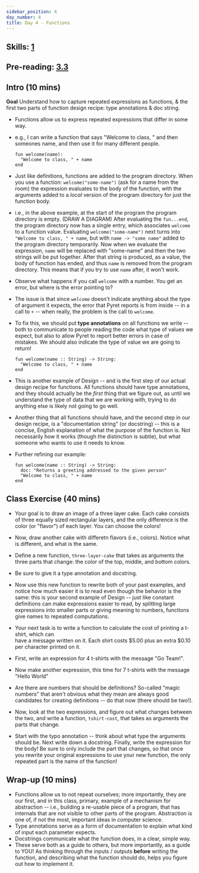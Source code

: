 ```yaml
---
sidebar_position: 4
day_number: 4
title: Day 4 - Functions
---
```


## Skills: [1](/skills/#(1))

## Pre-reading: [3.3](https://dcic-world.org/2024-09-03/From_Repeated_Expressions_to_Functions.html)

## Intro (10 mins)

**Goal** Understand how to capture repeated expressions as functions, & the first two parts of function design recipe: type annotations & doc string.

- Functions allow us to express repeated expressions that differ in some way.
- e.g., I can write a function that says "Welcome to class, " and then someones
  name, and then use it for many different people. 
  ```pyret
  fun welcome(name):
    "Welcome to class, " + name
  end
  ```
- Just like definitions, functions are added to the program directory. When you
  use a function: `welcome("some-name")` (ask for a name from the room)
  the expression evaluates to the body of the function, with the
  arguments added to a _local_ version of the program directory for just the
  function body.
- i.e., in the above example, at the start of the program the program directory
  is empty. (DRAW A DIAGRAM) After evaluating the `fun...end`, the program
  directory now has a single entry, which associates `welcome` to a function
  value. Evaluating `welcome("some-name")` next turns into `"Welcome to class,
  " + name`, but with `name -> "some name"` added to the program directory
  temporarily. Now when we evaluate the expression, `name` will be replaced with
  "some-name" and then the two strings will be put together. After that string
  is produced, as a value, the body of function has ended, and thus `name` is
  removed from the program directory. This means that if you try to use `name`
  after, it won't work.

- Observe what happens if you call `welcome` with a number. You get an error,
  but where is the error pointing to?
- The issue is that since `welcome` doesn't indicate anything about the
  type of argument it expects, the error that Pyret reports is from inside --
  in a call to `+` -- when really, the problem is the call to
  `welcome`. 
- To fix this, we should put **type annotations** on all functions we write -- 
  both to communicate to people reading the code what type of values we expect, but 
  also to allow Pyret to report better errors in case of mistakes. We should also 
  indicate the type of value we are going to return!
  ```pyret
  fun welcome(name :: String) -> String:
    "Welcome to class, " + name
  end
  ```
- This is another example of Design -- and is the first step of our actual
  design recipe for functions. All functions should have type annotations, and
  they should actually be the _first_ thing that we figure out, as until we
  understand the type of data that we are working with, trying to do anything
  else is likely not going to go well.
- Another thing that all functions should have, and the second step in our
  design recipe, is a "documentation string" (or docstring) -- this is a
  concise, English explanation of what the purpose of the function is. Not
  necessarily how it works (though the distinction is subtle), but what someone
  who wants to use it needs to know. 
- Further refining our example:
  ```pyret
  fun welcome(name :: String) -> String:
    doc: "Returns a greeting addressed to the given person"
    "Welcome to class, " + name
  end
  ```


## Class Exercise (40 mins)

- Your goal is to draw an image of a three layer cake. Each cake consists of
  three equally sized rectangular layers, and the only difference is the color
  (or "flavor") of each layer. You can choose the colors!
- Now, draw another cake with differetn flavors (i.e., colors). Notice what is
  different, and what is the same.
- Define a new function, `three-layer-cake` that takes as arguments the three
  parts that change: the color of the top, middle, and bottom colors. 
- Be sure to give it a type annotation and docstring. 
- Now use this new function to rewrite both of your past examples, and notice
  how much easier it is to read even though the behavior is the same: this is
  your second example of Design -- just like constant definitions can make
  expressions easier to read, by splitting large expressions into smaller parts
  or giving meaning to numbers, functions give names to repeated computations.

- Your next task is to write a function to calculate the cost of printing a t-shirt, which can  
  have a message written on it. Each shirt costs \$5.00 plus an extra \$0.10 per
  character printed on it.
- First, write an expression for 4 t-shirts with the message "Go Team!".
- Now make another expression, this time for 7 t-shirts with the message "Hello World"
- Are there are numbers that should be definitions? So-called "magic numbers"
  that aren't obvious what they mean are always good candidates for creating
  definitions -- do that now (there should be two!).
- Now, look at the two expressions, and figure out what changes between the two,
  and write a function, `tshirt-cost`, that takes as arguments the parts that
  change. 
- Start with the typo annotation -- think about what type the arguments should
  be. Next write down a docstring. Finally, write the expression for the body!
  Be sure to only include the part that changes, so that once you rewrite your
  original expressions to use your new function, the only repeated part is the
  name of the function!

## Wrap-up (10 mins)
- Functions allow us to not repeat ourselves; more importantly, they are our first, and in this class, primary, example of a mechanism for abstraction -- i.e., building a re-usable piece of a program, that has internals that are not visible to other parts of the program. Abstraction is one of, if not the most, important ideas in computer science.
- Type annotations serve as a form of documentation to explain what kind of input each parameter expects.
- Docstrings communicate what the function does, in a clear, simple way. 
- These serve both as a guide to others, but more importantly, as a guide to
  YOU! As thinking through the inputs / outputs **before** writing the function,
  and describing what the function should do, helps you figure out how to
  implement it.

